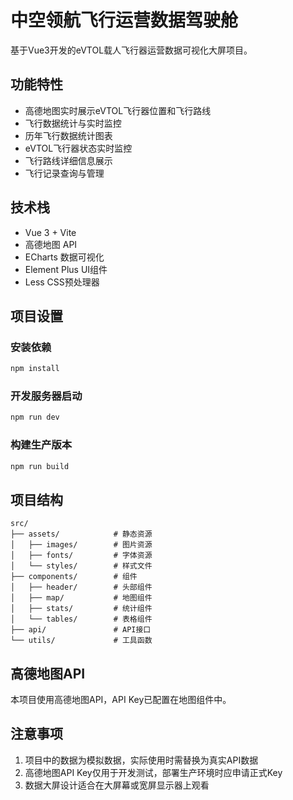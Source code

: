 # 中空领航飞行运营数据驾驶舱

基于Vue3开发的eVTOL载人飞行器运营数据可视化大屏项目。

## 功能特性

- 高德地图实时展示eVTOL飞行器位置和飞行路线
- 飞行数据统计与实时监控
- 历年飞行数据统计图表
- eVTOL飞行器状态实时监控
- 飞行路线详细信息展示
- 飞行记录查询与管理

## 技术栈

- Vue 3 + Vite
- 高德地图 API
- ECharts 数据可视化
- Element Plus UI组件
- Less CSS预处理器

## 项目设置

### 安装依赖
```bash
npm install
```

### 开发服务器启动
```bash
npm run dev
```

### 构建生产版本
```bash
npm run build
```

## 项目结构

```
src/
├── assets/            # 静态资源
│   ├── images/        # 图片资源
│   ├── fonts/         # 字体资源
│   └── styles/        # 样式文件
├── components/        # 组件
│   ├── header/        # 头部组件
│   ├── map/           # 地图组件
│   ├── stats/         # 统计组件
│   └── tables/        # 表格组件
├── api/               # API接口
└── utils/             # 工具函数
```

## 高德地图API

本项目使用高德地图API，API Key已配置在地图组件中。

## 注意事项

1. 项目中的数据为模拟数据，实际使用时需替换为真实API数据
2. 高德地图API Key仅用于开发测试，部署生产环境时应申请正式Key
3. 数据大屏设计适合在大屏幕或宽屏显示器上观看

